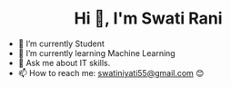 <h1 align="center">Hi 👋, I'm Swati Rani</h1>

- 🔭 I’m currently Student
- 🌱 I’m currently learning Machine Learning
- 💬 Ask me about IT skills.
- 📫 How to reach me: swatiniyati55@gmail.com 😊 
